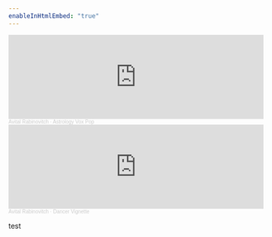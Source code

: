 ```yaml
---
enableInHtmlEmbed: "true"
---
```

<iframe width="100%" height="166" scrolling="no" frameborder="no" allow="autoplay" src="https://w.soundcloud.com/player/?url=https%3A//api.soundcloud.com/tracks/1095887011&color=%23ff5500&auto_play=false&hide_related=false&show_comments=true&show_user=true&show_reposts=false&show_teaser=true"></iframe><div style="font-size: 10px; color: #cccccc;line-break: anywhere;word-break: normal;overflow: hidden;white-space: nowrap;text-overflow: ellipsis; font-family: Interstate,Lucida Grande,Lucida Sans Unicode,Lucida Sans,Garuda,Verdana,Tahoma,sans-serif;font-weight: 100;"><a href="https://soundcloud.com/avital-rabinovitch" title="Avital Rabinovitch" target="_blank" style="color: #cccccc; text-decoration: none;">Avital Rabinovitch</a> · <a href="https://soundcloud.com/avital-rabinovitch/astrology-vox-pop" title="Astrology Vox Pop" target="_blank" style="color: #cccccc; text-decoration: none;">Astrology Vox Pop</a></div>

<iframe width="100%" height="166" scrolling="no" frameborder="no" allow="autoplay" src="https://w.soundcloud.com/player/?url=https%3A//api.soundcloud.com/tracks/1142358817&color=%23ff5500&auto_play=false&hide_related=false&show_comments=true&show_user=true&show_reposts=false&show_teaser=true"></iframe><div style="font-size: 10px; color: #cccccc;line-break: anywhere;word-break: normal;overflow: hidden;white-space: nowrap;text-overflow: ellipsis; font-family: Interstate,Lucida Grande,Lucida Sans Unicode,Lucida Sans,Garuda,Verdana,Tahoma,sans-serif;font-weight: 100;"><a href="https://soundcloud.com/avital-rabinovitch" title="Avital Rabinovitch" target="_blank" style="color: #cccccc; text-decoration: none;">Avital Rabinovitch</a> · <a href="https://soundcloud.com/avital-rabinovitch/dancer-vignette" title="Dancer Vignette" target="_blank" style="color: #cccccc; text-decoration: none;">Dancer Vignette</a></div>

test
